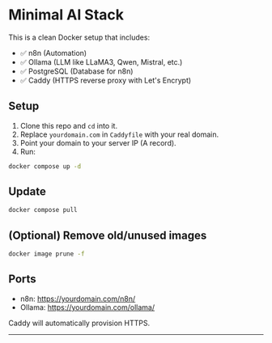# Minimal AI Stack

This is a clean Docker setup that includes:

- ✅ n8n (Automation)
- ✅ Ollama (LLM like LLaMA3, Qwen, Mistral, etc.)
- ✅ PostgreSQL (Database for n8n)
- ✅ Caddy (HTTPS reverse proxy with Let's Encrypt)

## Setup

1. Clone this repo and `cd` into it.
2. Replace `yourdomain.com` in `Caddyfile` with your real domain.
3. Point your domain to your server IP (A record).
4. Run:

```bash
docker compose up -d
```

## Update

```bash
docker compose pull
```

## (Optional) Remove old/unused images

```bash
docker image prune -f
```

## Ports

- n8n: https://yourdomain.com/n8n/
- Ollama: https://yourdomain.com/ollama/

Caddy will automatically provision HTTPS.

---
